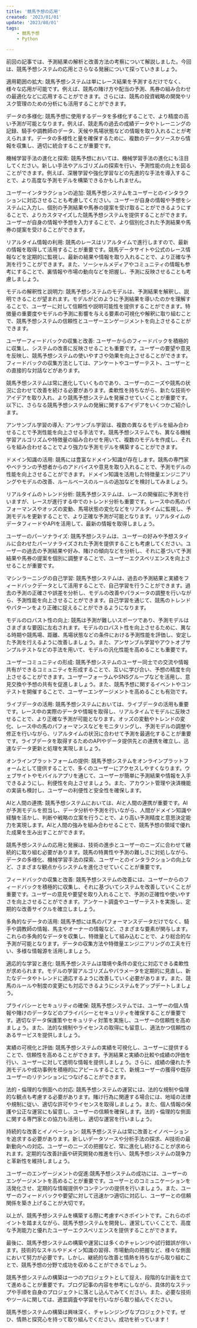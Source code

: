 ```yaml
---
title: '競馬予想の応用'
created: '2023/01/01'
update: '2023/08/01'
tags: 
    - 競馬予想
    - Python

---
```



前回の記事では、予測結果の解析と改善方法の考察について解説しました。今回は、競馬予想システムの応用とさらなる発展について探っていきましょう。

適用範囲の拡大: 競馬予想システムは単にレース結果を予測するだけでなく、様々な応用が可能です。例えば、競馬の賭け方や配当の予測、馬券の組み合わせの最適化などに応用することができます。さらには、競馬の投資戦略の開発やリスク管理のための分析にも活用することができます。

データの多様化: 競馬予想に使用するデータを多様化することで、より精度の高い予測が可能となります。例えば、競走馬の過去の成績データやトレーニングの記録、騎手や調教師のデータ、天候や馬場状態などの情報を取り入れることが考えられます。データの多様性と量を確保するために、複数のデータソースから情報を収集し、適切に統合することが重要です。

機械学習手法の進化と探索: 競馬予想においては、機械学習手法の進化にも注目してください。新しい手法やアルゴリズムの探索を行い、予測性能の向上を図ることができます。例えば、深層学習や強化学習などの先進的な手法を導入することで、より高度な予測モデルを構築できるかもしれません。

ユーザーインタラクションの追加: 競馬予想システムをユーザーとのインタラクションに対応させることも考慮してください。ユーザーが自身の情報や予想をシステムに入力し、個別の予測結果や馬券の提案を受け取ることができるようにすることで、よりカスタマイズした競馬予想システムを提供することができます。ユーザーが自身の情報や予想を入力することで、より個別化された予測結果や馬券の提案を受けることができます。

リアルタイム情報の利用: 競馬のレースはリアルタイムで進行しますので、最新の情報を取得して活用することが重要です。競馬データサイトや公式のレース情報などを定期的に監視し、最新の結果や情報を取り入れることで、より正確な予測を行うことができます。また、ソーシャルメディアやコミュニティの情報も参考にすることで、裏情報や市場の動向などを把握し、予測に反映させることも考慮しましょう。

モデルの解釈性と説明力: 競馬予想システムのモデルは、予測結果を解釈し、説明できることが望まれます。モデルがどのように予測結果を導いたのかを理解することで、ユーザーに対して信頼性や説明可能性を提供することができます。特徴量の重要度やモデルの予測に影響を与える要素の可視化や解釈に取り組むことで、競馬予想システムの信頼性とユーザーエンゲージメントを向上させることができます。

ユーザーフィードバックの収集と改善: ユーザーからのフィードバックを積極的に収集し、システムの改善に反映させることも重要です。ユーザーの要望や意見を反映し、競馬予想システムの使いやすさや効果を向上させることができます。フィードバックの収集方法としては、アンケートやユーザーテスト、ユーザーとの直接的な対話などがあります。

競馬予想システムは常に進化していくものであり、ユーザーのニーズや競馬の状況に合わせて改善を続ける必要があります。柔軟性を持ちながら、新たな技術やアイデアを取り入れ、より競馬予想システムを発展させていくことが重要です。以下に、さらなる競馬予想システムの発展に関するアイデアをいくつかご紹介します。

アンサンブル学習の導入: アンサンブル学習は、複数の異なるモデルを組み合わせることで予測性能を向上させる手法です。競馬予想システムでも、異なる機械学習アルゴリズムや特徴量の組み合わせを用いて、複数のモデルを作成し、それらを組み合わせることでより強力な予測モデルを構築することができます。

ドメイン知識の活用: 競馬には豊富なドメイン知識が存在します。競馬の専門家やベテランの予想者からのアドバイスや意見を取り入れることで、予測モデルの性能を向上させることができます。ドメイン知識を活用した特徴量エンジニアリングやモデルの改善、ルールベースのルールの追加などを検討してみましょう。

リアルタイムのトレンド分析: 競馬予想システムは、レースの開催前に予測を行いますが、レースが進行する中でのトレンド分析も重要です。レース中の馬のパフォーマンスやオッズの変動、馬場状態の変化などをリアルタイムに監視し、予測モデルを更新することで、より正確な予測が可能となります。リアルタイムのデータフィードやAPIを活用して、最新の情報を取得しましょう。

ユーザーのパーソナライズ: 競馬予想システムは、ユーザーの好みや予想スタイルに合わせたパーソナライズされた予測を提供することも考慮してください。ユーザーの過去の予測結果や好み、賭けの傾向などを分析し、それに基づいて予測結果や馬券の提案を個別に調整することで、ユーザーエクスペリエンスを向上させることが重要です。

マシンラーニングの自己学習: 競馬予想システムは、過去の予測結果と実績をフィードバックデータとして活用することで、自己学習を行うことができます。過去の予測の正確さや誤差を分析し、モデルの改善やパラメータの調整を行いながら、予測性能を向上させることができます。自己学習を通じて、競馬のトレンドやパターンをより正確に捉えることができるようになります。

モデルのロバスト性の向上: 競馬は予測が難しいスポーツであり、予測モデルはさまざまな要因に左右されます。モデルのロバスト性を向上させるために、異なる時期や競馬場、距離、馬場状態などの条件における予測性能を評価し、安定した予測を行えるように改善しましょう。また、アンサンブル学習やアウトオブサンプルテストなどの手法を用いて、モデルの汎化性能を高めることも重要です。

ユーザーコミュニティの形成: 競馬予想システムのユーザー同士での交流や情報共有ができるコミュニティを形成することで、互いに学び合い、予想の精度を向上させることができます。ユーザーフォーラムやSNSグループなどを活用し、意見交換や予想の共有を促進しましょう。また、競馬予想に関するイベントやコンテストを開催することで、ユーザーエンゲージメントを高めることも有効です。

ライブデータの活用: 競馬予想システムにおいては、ライブデータの活用も重要です。レース中の実際のデータや情報を取得し、リアルタイムでモデルに反映させることで、より正確な予測が可能となります。オッズの変動やトレンドの変化、レース中の馬のパフォーマンスなどをモニタリングし、予測モデルの調整や修正を行いながら、リアルタイムの状況に合わせて予測を最適化することが重要です。ライブデータを取得するためのAPIやデータ提供先との連携を確立し、迅速なデータ更新と処理を実現しましょう。

オンラインプラットフォームの提供: 競馬予想システムをオンラインプラットフォームとして提供することで、多くのユーザーにアクセスしやすくなります。ウェブサイトやモバイルアプリを通じて、ユーザーが簡単に予測結果や情報を入手できるようにし、利便性を向上させましょう。また、アカウント管理や決済機能の実装も検討し、ユーザーの利便性と安全性を確保します。

AIと人間の連携: 競馬予想システムにおいては、AIと人間の連携が重要です。AIが予測モデルを担当し、データ分析や予測を行いながら、人間がドメイン知識や経験を活かし、判断や戦略の立案を行うことで、より高い予測精度と意思決定能力を実現します。AIと人間の強みを組み合わせることで、競馬予想の領域で優れた成果を生み出すことができます。

競馬予想システムの応用と発展は、技術の進歩とユーザーのニーズに合わせて継続的に取り組む必要があります。競馬の特異性や予測の難しさに対処しながら、データの多様化、機械学習手法の探索、ユーザーとのインタラクションの向上など、さまざまな観点からシステムを進化させていくことが重要です。

フィードバックの収集と改善: 競馬予想システムの改善には、ユーザーからのフィードバックを積極的に収集し、それに基づいてシステムを改善していくことが重要です。ユーザーの意見や要望を取り入れることで、予測の正確性や使いやすさを向上させることができます。アンケート調査やユーザーテストを実施し、定期的な改善サイクルを確立しましょう。

多角的なデータの活用: 競馬予想には馬のパフォーマンスデータだけでなく、騎手や調教師の情報、馬主やオーナーの情報など、さまざまな要素が関与します。これらの多角的なデータを収集し、特徴量として組み込むことで、より総合的な予測が可能となります。データの収集方法や特徴量エンジニアリングの工夫を行い、多様な情報源を活用しましょう。

 適応的な学習と進化: 競馬予想システムは環境や条件の変化に対応できる柔軟性が求められます。モデルの学習アルゴリズムやパラメータを定期的に見直し、新たなデータやトレンドに適応するように改善していく必要があります。また、競馬のルールや制度の変更にも対応できるようにシステムをアップデートしましょう。

プライバシーとセキュリティの確保: 競馬予想システムでは、ユーザーの個人情報や賭けのデータなどのプライバシーとセキュリティを確保することが重要です。適切なデータ保護策やセキュリティ対策を実施し、ユーザーの信頼性を高めましょう。また、法的な規制やライセンスの取得にも留意し、適法かつ信頼性のあるサービスを提供しましょう。

実績の可視化と評価: 競馬予想システムの実績を可視化し、ユーザーに提供することで、信頼性を高めることができます。予測結果と実績の比較や成績の評価を行い、ユーザーに対して透明な情報を提供しましょう。さらに、成績の優れた予測モデルや成功事例を積極的にアピールすることで、新規ユーザーの獲得や既存ユーザーのリテンションにつなげることができます。

法的・倫理的な側面への対応: 競馬予想システムの運営には、法的な規制や倫理的な観点も考慮する必要があります。賭け行為に関連する場合には、地域の法律や規制に従い、適切な許可やライセンスを取得しましょう。また、個人情報の保護や公正な運営にも留意し、ユーザーの信頼を確保します。法的・倫理的な側面に関する専門家との協力も活用し、適切な運営を行いましょう。

持続的な改善とイノベーション: 競馬予想システムは常に改善とイノベーションを追求する必要があります。新しいデータソースや分析手法の探求、AI技術の最新動向への対応、ユーザーのニーズの把握など、常に進化し続けることが求められます。定期的な改善計画や研究開発の推進を行い、競馬予想システムの競争力と革新性を維持しましょう。

ユーザーのエンゲージメントの促進:競馬予想システムの成功には、ユーザーのエンゲージメントを高めることが重要です。ユーザーとのコミュニケーションを活発化させ、定期的な情報提供やコンテンツの提供を行いましょう。また、ユーザーのフィードバックや要望に対して迅速かつ適切に対応し、ユーザーとの信頼関係を築き上げることが大切です。


以上が、競馬予想システムを構築する際に考慮すべきポイントです。これらのポイントを踏まえながら、競馬予想システムを開発し、運営していくことで、高度な予測能力と優れたユーザーエクスペリエンスを提供することができます。

最後に、競馬予想システムの構築や運営には多くのチャレンジや試行錯誤が伴います。技術的なスキルやドメイン知識の習得、市場動向の把握など、様々な側面において努力が必要です。しかし、継続的な改善と情熱を持ちながら取り組むことで、競馬予想の分野で成功を収めることができるでしょう。

競馬予想システムの構築は一つのプロジェクトとして捉え、段階的な計画を立てて進めることが重要です。ブログ記事の内容を参考にしながら、具体的なステップや手順を自身のプロジェクトに落とし込んでみてください。また、必要な技術やツールに関しては、適宜調査や学習を行いながら取り組んでください。

競馬予想システムの構築は興味深く、チャレンジングなプロジェクトです。ぜひ、情熱と探究心を持って取り組んでください。成功を祈っています！